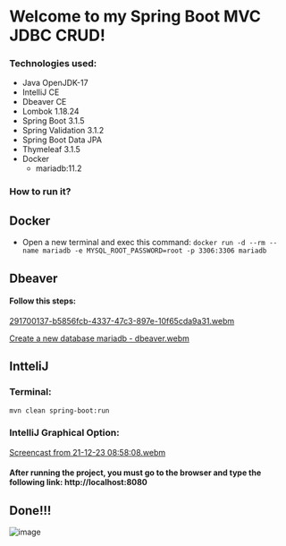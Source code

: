 # Welcome to my Spring Boot MVC JDBC CRUD!
### Technologies used: 
* Java OpenJDK-17
* IntelliJ CE
* Dbeaver CE
* Lombok 1.18.24
* Spring Boot 3.1.5
* Spring Validation 3.1.2
* Spring Boot Data JPA
* Thymeleaf 3.1.5
* Docker
  * mariadb:11.2
 
### How to run it?
## Docker
  * Open a new terminal and exec this command: ``` docker run -d --rm --name mariadb -e MYSQL_ROOT_PASSWORD=root -p 3306:3306 mariadb ```
## Dbeaver
  #### Follow this steps:
[291700137-b5856fcb-4337-47c3-897e-10f65cda9a31.webm](https://github.com/AlexLopezz/BootcampAWSoftware/assets/90531107/94bb3e77-ddd7-4cf4-9370-457f8d5a4a86)

[Create a new database mariadb - dbeaver.webm](https://github.com/AlexLopezz/BootcampAWSoftware/assets/90531107/ff76ee07-13c1-4c4f-9374-ae01bd10ee10)

## IntteliJ
 ### Terminal:
   ``` mvn clean spring-boot:run ```

 ### IntelliJ Graphical Option:

[Screencast from 21-12-23 08:58:08.webm](https://github.com/AlexLopezz/BootcampAWSoftware/assets/90531107/11e77a8c-9f09-4bfb-a513-87a012050751)

#### After running the project, you must go to the browser and type the following link: http://localhost:8080
## Done!!! 
![image](https://github.com/AlexLopezz/BootcampAWSoftware/assets/90531107/a5075669-341d-42a0-bd48-56ff7bc76337)

